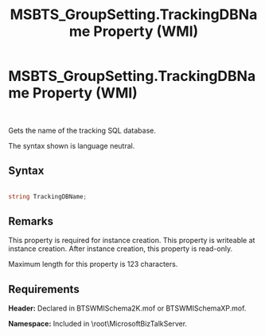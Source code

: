 ﻿---
title: MSBTS_GroupSetting.TrackingDBName Property (WMI)
TOCTitle: MSBTS_GroupSetting.TrackingDBName Property (WMI)
ms:assetid: 8918c27c-f5a1-4602-8718-7c7ccaf3da4a
ms:mtpsurl: https://msdn.microsoft.com/library/Aa561242(v=BTS.80)
ms:contentKeyID: 51529508
ms.date: 08/30/2017
mtps_version: v=BTS.80
---

# MSBTS\_GroupSetting.TrackingDBName Property (WMI)

 

Gets the name of the tracking SQL database.

The syntax shown is language neutral.

## Syntax

```C#
  
string TrackingDBName;  
```

## Remarks

This property is required for instance creation. This property is writeable at instance creation. After instance creation, this property is read-only.

Maximum length for this property is 123 characters.

## Requirements

**Header:** Declared in BTSWMISchema2K.mof or BTSWMISchemaXP.mof.

**Namespace:** Included in \\root\\MicrosoftBizTalkServer.

